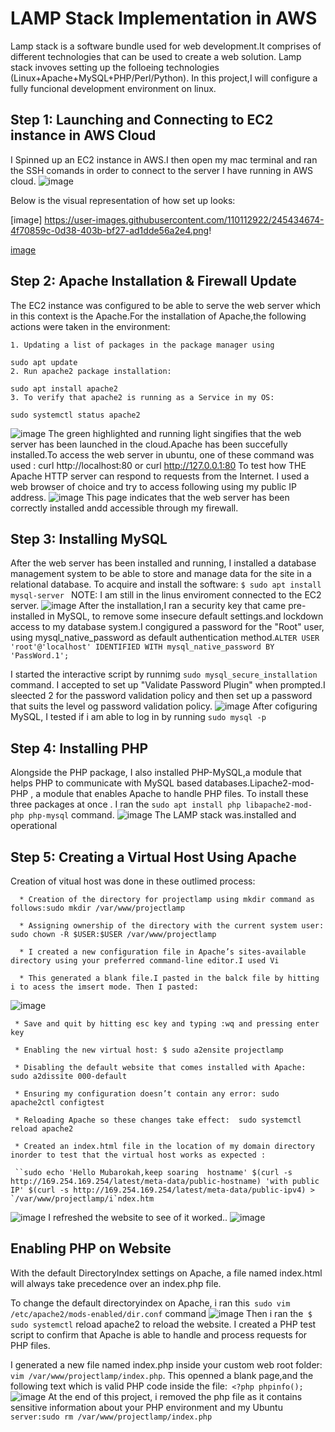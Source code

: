 
# LAMP Stack Implementation in AWS
Lamp stack is a software bundle used for web development.It comprises of different technologies that can be used to create a web solution. Lamp stack invoves setting up the folloeing technologies (Linux+Apache+MySQL+PHP/Perl/Python). In this project,I will configure a fully funcional development environment on linux.

## Step 1: Launching and Connecting to EC2 instance in AWS Cloud
I Spinned up an EC2 instance in AWS.I then open my mac terminal and ran the SSH comands in order to connect to the server I have running in AWS cloud.
![image](https://github.com/Mubarokahh/DevOps-Projects/assets/135038657/6a80e081-f961-4f33-b84b-d8bb501b0b24)

Below is the visual representation of how set up looks:

[image] https://user-images.githubusercontent.com/110112922/245434674-4f70859c-0d38-403b-bf27-ad1dde56a2e4.png!

[image](https://github.com/Mubarokahh/DevOps-Projects/assets/135038657/bc6a82b0-c2fb-47f3-a088-541e62fe552e)


## Step 2: Apache Installation & Firewall Update
The EC2 instance was configured to be able to serve the web server which in this context is the Apache.For the installation of Apache,the following actions were taken in the environment:
    
    1. Updating a list of packages in the package manager using 
    
    sudo apt update
    2. Run apache2 package installation: 
    
    sudo apt install apache2
    3. To verify that apache2 is running as a Service in my OS:
    
    sudo systemctl status apache2


![image](https://github.com/Mubarokahh/DevOps-Projects/assets/135038657/b585decf-5295-4f2e-97cc-1b5fed263de8)
The green highlighted and running light singifies that the web server has been launched in the cloud.Apache has been succefully installed.To access the web server in ubuntu, one of these command was used : curl http://localhost:80 or curl http://127.0.0.1:80
To test how THE Apache HTTP server can respond to requests from the Internet. I used a web browser of choice and try to access following using my public IP address.
![image](https://github.com/Mubarokahh/DevOps-Projects/assets/135038657/25a5e1ea-9cb9-495a-bdb4-4c887e8a121f)
This page indicates that the web server has been correctly installed andd accessible through my firewall.

## Step 3: Installing MySQL
After the web server has been installed and running, I installed a database management system to be able to store and manage data for the site in a relational database.
To acquire and install the software: `$ sudo apt install mysql-server `
NOTE: I am still in the linus enviroment connected to the EC2 server.
![image](https://github.com/Mubarokahh/DevOps-Projects/assets/135038657/a3a83e4b-7e6e-4ec7-923c-dd4c9a334ae7)
After the installation,I ran a security key that came pre-installed in MySQL, to remove some insecure default settings.and lockdown access to my database system.I congigured a password for the "Root" user, using mysql_native_password as default authentication method.`ALTER USER 'root'@'localhost' IDENTIFIED WITH mysql_native_password BY 'PassWord.1';`

I started the interactive script by runnimg `sudo mysql_secure_installation` command. I accepted to set up  "Validate Password Plugin" when prompted.I sleected 2 for the password validation policy and then set up a password that suits the level og password validation policy. 
![image](https://github.com/Mubarokahh/DevOps-Projects/assets/135038657/7b018a5c-a1ef-4f5d-9f81-e5e69ebd7730)
After cofiguring MySQL, I tested if i am able to log in by running `sudo mysql -p`

## Step 4: Installing PHP
Alongside the PHP package, I also installed PHP-MySQL,a module that helps PHP to communicate with MySQL based databases.Lipache2-mod-PHP , a module that enables Apache to handle PHP files. To install these three packages at once . I ran the `sudo apt install php libapache2-mod-php php-mysql` command.
![image](https://github.com/Mubarokahh/DevOps-Projects/assets/135038657/d66a2a70-9d0a-4463-b625-c3d9d866e731)
The LAMP stack was.installed and operational

## Step 5: Creating a Virtual Host Using Apache

Creation of vitual host was done in these outlimed process:

      * Creation of the directory for projectlamp using mkdir command as follows:sudo mkdir /var/www/projectlamp
     
      * Assigning ownership of the directory with the current system user: sudo chown -R $USER:$USER /var/www/projectlamp
     
      * I created a new configuration file in Apache’s sites-available directory using your preferred command-line editor.I used Vi
     
      * This generated a blank file.I pasted in the balck file by hitting i to acess the imsert mode. Then I pasted:
      
![image](https://github.com/Mubarokahh/DevOps-Projects/assets/135038657/39a49d59-6b7f-4444-ad6f-16050616e3f4)
     
     * Save and quit by hitting esc key and typing :wq and pressing enter key
     
     * Enabling the new virtual host: $ sudo a2ensite projectlamp
     
     * Disabling the default website that comes installed with Apache: sudo a2dissite 000-default
     
     * Ensuring my configuration doesn’t contain any error: sudo apache2ctl configtest
     
     * Reloading Apache so these changes take effect:  sudo systemctl reload apache2
     
     * Created an index.html file in the location of my domain directory inorder to test that the virtual host works as expected : 
     
     ``sudo echo 'Hello Mubarokah,keep soaring  hostname' $(curl -s http://169.254.169.254/latest/meta-data/public-hostname) 'with public IP' $(curl -s http://169.254.169.254/latest/meta-data/public-ipv4) > `/var/www/projectlamp/i`ndex.htm
![image](https://github.com/Mubarokahh/DevOps-Projects/assets/135038657/6600e4b0-ce09-4db0-9800-a76d1e5c0b5b)
I refreshed the website to see of it worked..
![image](https://github.com/Mubarokahh/DevOps-Projects/assets/135038657/83bfd3f2-ea73-4bd0-9b79-7d064183b50d)
## Enabling PHP on Website
With the default DirectoryIndex settings on Apache, a file named index.html will always take precedence over an index.php file.

To change the default directoryindex on Apache, i ran this` sudo vim /etc/apache2/mods-enabled/dir.conf` command
![image](https://github.com/Mubarokahh/DevOps-Projects/assets/135038657/3d002197-64e7-4d28-b590-35c97c4f6ec4)
Then i ran the` $ sudo systemctl` reload apache2 to reload the website.
I created a PHP test script to confirm that Apache is able to handle and process requests for PHP files.

I generated a new file named index.php inside your custom web root folder: `vim /var/www/projectlamp/index.php`. This openned a blank page,and the following text which is valid PHP code inside the file:` <?php phpinfo();`
![image](https://github.com/Mubarokahh/DevOps-Projects/assets/135038657/2ff78233-7111-4f0e-b298-639ebcb3eeab)
At the end of this project, i removed the php file as it contains sensitive information about your PHP environment and my Ubuntu `server:sudo rm /var/www/projectlamp/index.php`






